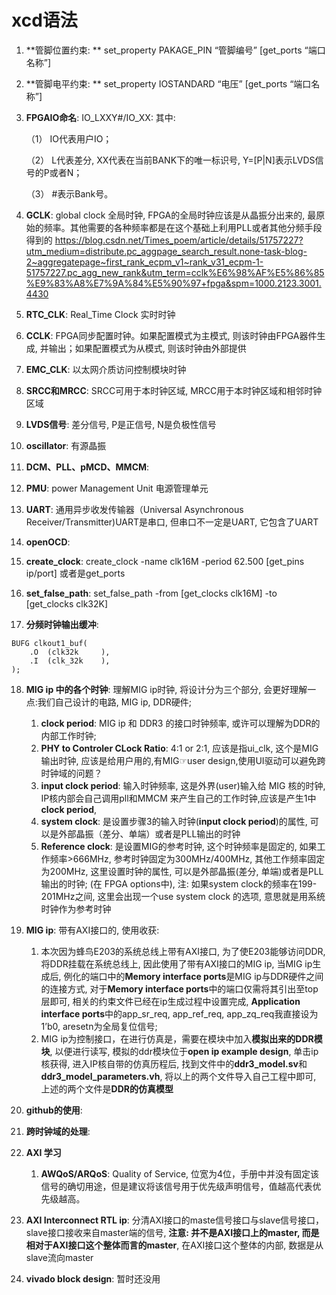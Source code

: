 # xcd语法

1. **管脚位置约束: ** set_property PAKAGE_PIN “管脚编号” [get_ports “端口名称”]

2. **管脚电平约束: ** set_property IOSTANDARD “电压” [get_ports “端口名称”]

3. **FPGAIO命名**: IO_LXXY#/IO_XX: 其中: 

   （1）  IO代表用户IO；

   （2） L代表差分, XX代表在当前BANK下的唯一标识号, Y=[P|N]表示LVDS信号的P或者N；

   （3）   #表示Bank号。

4. **GCLK**: global clock 全局时钟, FPGA的全局时钟应该是从晶振分出来的, 最原始的频率。其他需要的各种频率都是在这个基础上利用PLL或者其他分频手段得到的    https://blog.csdn.net/Times_poem/article/details/51757227?utm_medium=distribute.pc_aggpage_search_result.none-task-blog-2~aggregatepage~first_rank_ecpm_v1~rank_v31_ecpm-1-51757227.pc_agg_new_rank&utm_term=cclk%E6%98%AF%E5%86%85%E9%83%A8%E7%9A%84%E5%90%97+fpga&spm=1000.2123.3001.4430

5. **RTC_CLK**: Real_Time Clock 实时时钟

6. **CCLK**: FPGA同步配置时钟。如果配置模式为主模式, 则该时钟由FPGA器件生成, 并输出；如果配置模式为从模式, 则该时钟由外部提供

7. **EMC_CLK**: 以太网介质访问控制模块时钟

8. **SRCC和MRCC**: SRCC可用于本时钟区域, MRCC用于本时钟区域和相邻时钟区域

9. **LVDS信号**: 差分信号, P是正信号, N是负极性信号

10. **oscillator**: 有源晶振

11. **DCM、PLL、pMCD、MMCM**: 

12. **PMU**: power Management Unit 电源管理单元

13. **UART**: 通用异步收发传输器（Universal Asynchronous Receiver/Transmitter)UART是串口, 但串口不一定是UART, 它包含了UART

14. **openOCD**: 

15. **create_clock**: create_clock -name clk16M -period 62.500 [get_pins ip/port] 或者是get_ports

16. **set_false_path**: set_false_path -from [get_clocks clk16M] -to [get_clocks clk32K]
17. **分频时钟输出缓冲**: 
```
BUFG clkout1_buf(
    .O  (clk32k     ),
    .I  (clk_32k    ),
);
```
18. **MIG ip 中的各个时钟**: 理解MIG ip时钟, 将设计分为三个部分, 会更好理解一点:我们自己设计的电路, MIG ip, DDR硬件;
    1. **clock period**: MIG ip 和 DDR3 的接口时钟频率, 或许可以理解为DDR的内部工作时钟; 
    2. **PHY to Controler CLock Ratio**: 4:1 or 2:1, 应该是指ui_clk, 这个是MIG输出时钟, 应该是给用户用的,有MIG☞user design,使用UI驱动可以避免跨时钟域的问题？
    3. **input clock period**: 输入时钟频率, 这是外界(user)输入给 MIG 核的时钟, IP核内部会自己调用pll和MMCM 来产生自己的工作时钟,应该是产生1中**clock period**,
    4. **system clock**: 是设置步骤3的输入时钟(**input clock period**)的属性, 可以是外部晶振（差分、单端）或者是PLL输出的时钟
    5. **Reference clock**: 是设置MIG的参考时钟, 这个时钟频率是固定的, 如果工作频率>666MHz, 参考时钟固定为300MHz/400MHz, 其他工作频率固定为200MHz, 这里设置时钟的属性, 可以是外部晶振(差分, 单端)或者是PLL输出的时钟; (在 FPGA options中), 注: 如果system clock的频率在199-201MHz之间, 这里会出现一个use system clock 的选项, 意思就是用系统时钟作为参考时钟

19. **MIG ip**: 带有AXI接口的, 使用收获: 
    1. 本次因为蜂鸟E203的系统总线上带有AXI接口, 为了使E203能够访问DDR, 将DDR挂载在系统总线上, 因此使用了带有AXI接口的MIG ip, 当MIG ip生成后, 例化的端口中的**Memory interface ports**是MIG ip与DDR硬件之间的连接方式, 对于**Memory interface ports**中的端口仅需将其引出至top层即可, 相关的约束文件已经在ip生成过程中设置完成, **Application interface ports**中的app_sr_req, app_ref_req, app_zq_req我直接设为1’b0, aresetn为全局复位信号;
    2. MIG ip为控制接口，在进行仿真是，需要在模块中加入**模拟出来的DDR模块**, 以便进行读写, 模拟的ddr模块位于**open ip example design**, 单击ip核获得, 进入IP核自带的仿真历程后, 找到文件中的**ddr3_model.sv**和**ddr3_model_parameters.vh**, 将以上的两个文件导入自己工程中即可, 上述的两个文件是**DDR的仿真模型**

20. **github的使用**: 

21. **跨时钟域的处理**: 

22. **AXI 学习**
    1. **AWQoS/ARQoS**: Quality of Service, 位宽为4位，手册中并没有固定该信号的确切用途，但是建议将该信号用于优先级声明信号，值越高代表优先级越高。

23. **AXI Interconnect RTL ip**: 分清AXI接口的maste信号接口与slave信号接口，slave接口接收来自master端的信号, **注意: 并不是AXI接口上的master, 而是相对于AXI接口这个整体而言的master**, 在AXI接口这个整体的内部, 数据是从slave流向master

24. **vivado block design**: 暂时还没用
